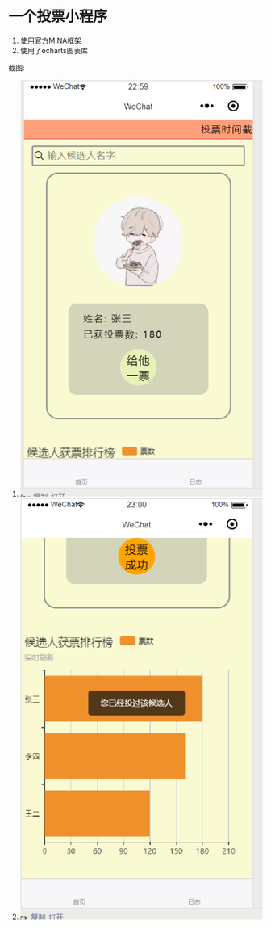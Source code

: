 # 一个投票小程序

1. 使用官方MINA框架
2. 使用了echarts图表库

截图:

1. ![一](https://github.com/tjx666/vote/blob/master/assert/screenShot/1.png?raw=true)
2. ![二](https://github.com/tjx666/vote/blob/master/assert/screenShot/2.png?raw=true)